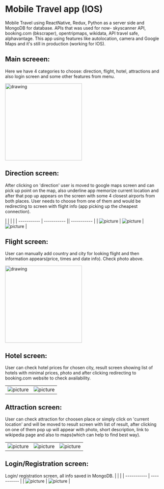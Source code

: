 # Mobile Travel app (IOS)

Mobile Travel using ReactNative, Redux, Python as a server side and MongoDB for database. APIs that was used for now- skyscanner API, booking.com (bkscraper), opentripmaps, wikidata, API travel safe, alphavantage. This app using features like autolocation, camera and Google Maps and it's still in production (working for IOS).
## Main screeen:
Here we have 4 categories to choose: direction, flight, hotel, attractions and also login screen and some other features from menu.

<img src="img/1.png" alt="drawing" width="250"/>

## Direction screen:
After clicking on 'direction' user is moved to google maps screen and can pick up point on the map, also underline app memorize current location and after that pop up appears on the screen with some 4 closest airports from both places. User needs to choose from one of them and would be redirecting to screen with flight info (app picking up the cheapest connection).

|     |  | |
| ----------- | ----------- || ----------- |
| ![picture](img/2.png)    | ![picture](img/3.png)  |![picture](img/4.png) |


## Flight screen:
User can manually add country and city for looking flight and then information appears(price, times and date info). Check photo above.

<img src="img/5.png" alt="drawing" width="250"/>

## Hotel screen:
User can check hotel prices for chosen city, result screen showing list of hotels with minimal prices, photo and after clicking redirecting to booking.com website to check availability.

|     |  |
| ----------- | ----------- |
| ![picture](img/6.png)  | ![picture](img/7.png)|

## Attraction screen:
User can check attraction for choosen place or simply click on 'current location' and will be moved to result screen with list of result, after clicking on one of them pop up will appear with photo, short description, link to wikipedia page and also to maps(which can help to find best way).

|     |  | |
| ----------- | ----------- |----------- |
| ![picture](img/8.png)  | ![picture](img/9.png) |  ![picture](img/10.png)|

## Login/Registration screen:
Login/ registration screen, all info saved in MongoDB.
|     |  |
| ----------- | ----------- |
| ![picture](img/11.png) |  ![picture](img/12.png) |


